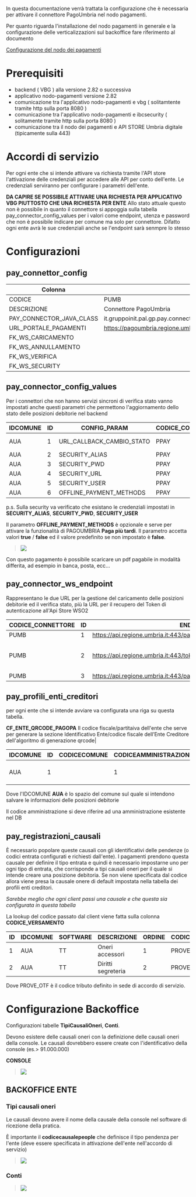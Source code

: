 In questa documentazione verrà trattata la configurazione che è necessaria per attivare il connettore PagoUmbria nel nodo pagamenti.

Per quanto riguarda l'installazione del nodo pagamenti in generale e la configurazione delle verticalizzazioni sul backoffice fare riferimento al documento 

[Configurazione del nodo dei pagamenti](./configurazione-nodo-pagamenti.md)

# Prerequisiti
  - backend ( VBG ) alla versione 2.82 o successiva
  - applicativo nodo-pagamenti versione 2.82
  - comunicazione tra l'applicativo nodo-pagamenti e vbg ( solitamtente tramite http sulla porta 8080 )
  - comunicazione tra l'applicativo nodo-pagamenti e ibcsecurity ( solitamente tramite http sulla porta 8080 )
  - comunicazione tra il nodo dei pagamenti e API STORE Umbria digitale (tipicamente sulla 443)

# Accordi di servizio
Per ogni ente che si intende attivare va richiesta tramite l'API store l'attivazione delle credenziali per accedere alle API per conto dell'ente.
Le credenziali serviranno per configurare i parametri dell'ente.

**DA CAPIRE SE POSSIBILE ATTIVARE UNA RICHIESTA PER APPLICATIVO VBG PIUTTOSTO CHE UNA RICHIESTA PER ENTE**
Allo stato attuale questo non è possibile in quanto il connettore si appoggia sulla tabella pay_connector_config_values per i valori come endpoint, utenza e password che non è possibile indicare
per comune ma solo per connettore. Difatto ogni ente avrà le sue credenziali anche se l'endpoint sarà senmpre lo stesso


# Configurazioni
## pay_connettor_config
| Colonna | Valore | Note |
| ------ | ------ | ------ |
| CODICE | PUMB ||
|DESCRIZIONE| Connettore PagoUmbria||
|PAY_CONNECTOR_JAVA_CLASS|it.gruppoinit.pal.gp.pay.connector.pagoumbria.PagoUmbriaPayConnector||
|URL_PORTALE_PAGAMENTI|https://pagoumbria.regione.umbria.it/pagoumbria/||
|FK_WS_CARICAMENTO        | | |
|FK_WS_ANNULLAMENTO       | | |
|FK_WS_VERIFICA           | | |
|FK_WS_SECURITY           | | |


## pay_connector_config_values
Per i connettori che non hanno servizi sincroni di verifica stato vanno impostati anche questi parametri che permettono l'aggiornamento dello stato delle posizioni debitorie nel backend

|IDCOMUNE|ID|CONFIG_PARAM|CODICE_CONNETTORE|VALORE|
|----|----|----|----|----|
|AUA|1|URL_CALLBACK_CAMBIO_STATO|PPAY|http://x.x.x.x:8080/api-backend/services/rest-auth-token/nodo-pagamenti/posizione-debitoria/aggiorna-stato|
|AUA|2|SECURITY_ALIAS|PPAY|AUAPR|
|AUA|3|SECURITY_PWD|PPAY|password da impostare|
|AUA|4|SECURITY_URL|PPAY|http://x.x.x.x:8080/ibcsecurity/services/sigeproSecurity.wsdl|
|AUA|5|SECURITY_USER|PPAY|NODO_PAGAMENTI|
|AUA|6|OFFLINE_PAYMENT_METHODS|PPAY|true

p.s. Sulla security va verificato che esistano le credenziali impostati in
**SECURITY_ALIAS**, **SECURITY_PWD**, **SECURITY_USER**


Il parametro **OFFLINE_PAYMENT_METHODS** è opzionale e serve per attivare la funzionalità di PAGOUMBRIA **Paga più tardi**.
Il parametro accetta valori **true** / **false** ed il valore predefinito se non impostato è **false**.

> ![](./immagini/pago_umbria_paga_piu_tardi.png)

Con questo pagamento è possibile scaricare un pdf pagabile in modalità differita, ad esempio in banca, posta, ecc...



## pay_connector_ws_endpoint
Rappresentano le due URL per la gestione del caricamento delle posizioni debitorie ed il verifica stato, più  la URL per il recupero del Token di autenticazione all'Api Store WSO2

|CODICE_CONNETTORE|ID |ENDPOINT_URL |UTENTE |PASSWORD |TIMEOUT|DESCRIZIONE|QUARTZ_SCHEDULE|FLAG_SOLO_SCHEDULATO |MAX_CHIAMATE |FLAG_SPEGNI_SCHEDULER|
|---- |---- |----  |---- |---- |----|----|----|---- |---- |----|
|PUMB| 1 |https://api.regione.umbria.it:443/pagoumbriacomunicazioneposizionedebitoria/ | | ||||0 | |0|
|PUMB| 2 |https://api.regione.umbria.it:443/token | DA ACCORDO DI SERVIZIO |DA ACCORDO DI SERVIZIO |15000|||0 | |0|
|PUMB| 3 |https://api.regione.umbria.it:443/pagoumbriaverificastatopag/ |  |||||0 | |0|


## pay_profili_enti_creditori
per ogni ente che si intende avviare va configurata una riga su questa tabella.

**CF_ENTE_QRCODE_PAGOPA** 
Il codice fiscale/partitaiva dell'ente che serve per generare la sezione Identificativo Ente/codice fiscale dell’Ente Creditore dell'algoritmo di generazione qrcode|

|IDCOMUNE|ID|CODICECOMUNE|CODICEAMMINISTRAZIONE |SOFTWARE|CBILL |CC_POSTALE|CF_CODICE_PROFILO |CODICE_CONNETTORE |FK_CUSALE_REG_DEFAULT |ID_APP_PSP|CF_CODICE_PROFILO_PSP |URL_ESITO_PAGAMENTO |URL_ANNULLAMENTO_PAGAMENTO|CODICE_SEGREGAZIONE |APPLICATION_CODE|CF_ENTE_QRCODE_PAGOPA|
|----|----|----|---- |----|---- |----|---- |---- |---- |----|---- |---- |----|---- |----|----|
|AUA|1||1|TT|TSTBILL|CCPTST|PAGOAUA|PUMB|1|SIL_ADISU|RU|http://..nomeserver../nodo-pagamenti/esitoSessionePagamento/pagoaua?esito=1|http://..nomeserver../nodo-pagamenti/esitoSessionePagamento/pagoaua?esito=0	| |	|000012321564|

Dove l'IDCOMUNE **AUA** è lo spazio del comune sul quale si intendono salvare le informazioni delle posizioni debitorie

Il codice amministrazione si deve riferire ad una amministrazione esistente nel DB

## pay_registrazioni_causali
È necessario popolare queste causali con gli identificativi delle pendenze (o codici entrata configurati e richiesti dall'ente).
I pagamenti prendono questa causale per definire il tipo entrata e quindi è necessario impostarne uno per ogni tipo di entrata, che corrisponde a tipi causali oneri per il quale si intende creare una posizione debitoria.
Se non viene specificata dal codice allora viene presa la causale onere di default impostata nella tabella dei profili enti creditori.

*Sarebbe meglio che ogni client passi una causale e che questa sia configurata in questa tabella*

  La lookup del codice passato dal client viene fatta sulla colonna **CODICE_VERSAMENTO**

ID|IDCOMUNE|SOFTWARE|DESCRIZIONE|ORDINE|CODICE_VERSAMENTO|PARAMETRI
---|---|---|---|---|---|---
1|AUA|TT|Oneri accessori|1|PROVE_OTF|
2|AUA|TT|Diritti segreteria|2|PROVE_OTF_1|

Dove PROVE_OTF è il codice tributo definito in sede di accordo di servizio.


# Configurazione Backoffice
Configurazioni tabelle **TipiCausaliOneri**, **Conti**. 

Devono esistere delle causali oneri con la definizione delle causali oneri della console. Le causali dovrebbero essere create con l'identificativo della console (es.> 91.000.000)

**CONSOLE**

>  ![](./immagini/pago_umbria_console.png)

## BACKOFFICE ENTE


### Tipi causali oneri

Le causali devono avere il nome della causale della console nel software di ricezione della pratica.

È importante il **codicecausalepeople** che definisce il tipo pendenza per l'ente (deve essere specificata in attivazione dell'ente nell'accordo di servizio)

> ![](./immagini/pago_umbria_backoffice_causali.png)

### Conti
> ![](./immagini/pago_umbria_backoffice.png)

